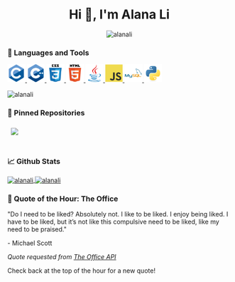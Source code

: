 <h1 align="center">Hi 👋, I'm Alana Li</h1>

<p align="center"> <img src="https://komarev.com/ghpvc/?username=alanali&label=Profile%20views&color=0e75b6&style=flat" alt="alanali" /> </p>

<h3 align="left">💼 Languages and Tools</h3>
<p align="left"> <a href="https://www.cprogramming.com/" target="_blank" rel="noreferrer"> <img src="https://raw.githubusercontent.com/devicons/devicon/master/icons/c/c-original.svg" alt="c" width="40" height="40"/> </a> <a href="https://www.w3schools.com/cpp/" target="_blank" rel="noreferrer"> <img src="https://raw.githubusercontent.com/devicons/devicon/master/icons/cplusplus/cplusplus-original.svg" alt="cplusplus" width="40" height="40"/> </a> <a href="https://www.w3schools.com/css/" target="_blank" rel="noreferrer"> <img src="https://raw.githubusercontent.com/devicons/devicon/master/icons/css3/css3-original-wordmark.svg" alt="css3" width="40" height="40"/> </a> <a href="https://www.w3.org/html/" target="_blank" rel="noreferrer"> <img src="https://raw.githubusercontent.com/devicons/devicon/master/icons/html5/html5-original-wordmark.svg" alt="html5" width="40" height="40"/> </a> <a href="https://www.java.com" target="_blank" rel="noreferrer"> <img src="https://raw.githubusercontent.com/devicons/devicon/master/icons/java/java-original.svg" alt="java" width="40" height="40"/> </a> <a href="https://developer.mozilla.org/en-US/docs/Web/JavaScript" target="_blank" rel="noreferrer"> <img src="https://raw.githubusercontent.com/devicons/devicon/master/icons/javascript/javascript-original.svg" alt="javascript" width="40" height="40"/> </a> <a href="https://www.mysql.com/" target="_blank" rel="noreferrer"> <img src="https://raw.githubusercontent.com/devicons/devicon/master/icons/mysql/mysql-original-wordmark.svg" alt="mysql" width="40" height="40"/> </a> <a href="https://www.python.org" target="_blank" rel="noreferrer"> <img src="https://raw.githubusercontent.com/devicons/devicon/master/icons/python/python-original.svg" alt="python" width="40" height="40"/> </a> </p>

<p><img align="center" src="https://github-readme-stats.vercel.app/api/top-langs?username=alanali&show_icons=true&locale=en&layout=compact&theme=dracula" alt="alanali" /></p>

<h3 align="left">📌 Pinned Repositories</h3>
<a href="https://github.com/alanali/alanali.github.io">
  <img align="center" style="margin:0.5rem" src="https://github-readme-stats.vercel.app/api/pin/?username=alanali&repo=alanali.github.io&show_icons=true&theme=dracula" />
</a>
<br>
<br>

<h3 align="left">📈 Github Stats</h3>
<a href="https://github.com/alanali">
  <img align="center" src="https://github-readme-stats.vercel.app/api?username=alanali&show_icons=true&theme=dracula" alt="alanali" />
</a>

<a href="https://github.com/alanali">
  <img align="center" src="https://github-readme-streak-stats.herokuapp.com/?user=alanali&show_icons=true&theme=dracula" alt="alanali" />
</a>

<h3 align="left">🏢 Quote of the Hour: The Office</h3>
"Do I need to be liked? Absolutely not. I like to be liked. I enjoy being liked. I have to be liked, but it’s not like this compulsive need to be liked, like my need to be praised."

<p> - Michael Scott</p>

_Quote requested from [The Office API](https://officeapi.akashrajpurohit.com/quote/random)_

Check back at the top of the hour for a new quote!
